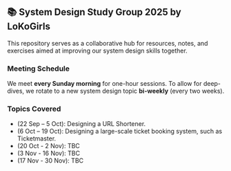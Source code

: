 ## 📚 System Design Study Group 2025 by LoKoGirls

This repository serves as a collaborative hub for resources, notes, and exercises aimed at improving our system design skills together.

### Meeting Schedule

We meet **every Sunday morning** for one-hour sessions. To allow for deep-dives, we rotate to a new system design topic **bi-weekly** (every two weeks).

### Topics Covered

- (22 Sep – 5 Oct): Designing a URL Shortener.
- (6 Oct – 19 Oct): Designing a large-scale ticket booking system, such as Ticketmaster.
- (20 Oct - 2 Nov): TBC
- (3 Nov - 16 Nov): TBC
- (17 Nov - 30 Nov): TBC